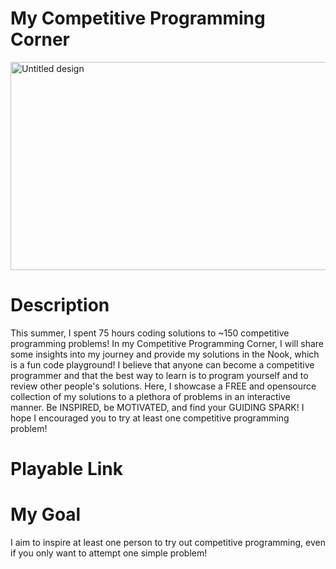 # My Competitive Programming Corner
<img width="1048" height="333" alt="Untitled design" src="https://github.com/user-attachments/assets/a55f8bc1-c672-40e3-b33e-3eb6255d2ec1" />

# Description
This summer, I spent 75 hours coding solutions to ~150 competitive programming problems! In my Competitive Programming Corner, I will share some insights into my journey and provide my solutions in the Nook, which is a fun code playground! I believe that anyone can become a competitive programmer and that the best way to learn is to program yourself and to review other people's solutions. Here, I showcase a FREE and opensource collection of my solutions to a plethora of problems in an interactive manner. Be INSPIRED, be MOTIVATED, and find your GUIDING SPARK! I hope I encouraged you to try at least one competitive programming problem!

# Playable Link

# My Goal
I aim to inspire at least one person to try out competitive programming, even if you only want to attempt one simple problem!
